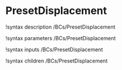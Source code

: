 <!-- MOOSE Documentation Stub: Remove this when content is added. -->

# PresetDisplacement

!syntax description /BCs/PresetDisplacement

!syntax parameters /BCs/PresetDisplacement

!syntax inputs /BCs/PresetDisplacement

!syntax children /BCs/PresetDisplacement
